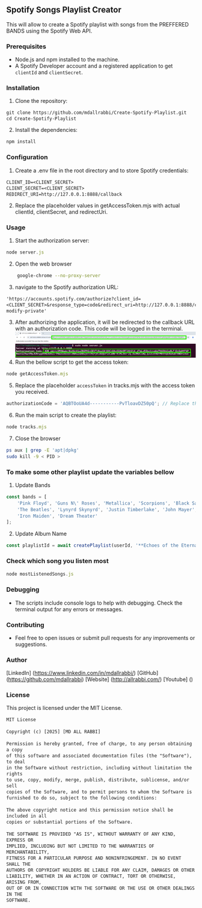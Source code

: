 ## Spotify Songs Playlist Creator
This will allow to create a Spotify playlist with songs from the PREFFERED BANDS using the Spotify Web API.
### Prerequisites
- Node.js and npm installed to the machine.
- A Spotify Developer account and a registered application to get `clientId` and `clientSecret`.
### Installation
1. Clone the repository:
```plaintext
git clone https://github.com/mdallrabbi/Create-Spotify-Playlist.git
cd Create-Spotify-Playlist
```
2. Install the dependencies:
```javascript
npm install
```
### Configuration
1. Create a .env file in the root directory and to store Spotify credentials:
```plaintext
CLIENT_ID=<CLIENT_SECRET>
CLIENT_SECRET=<CLIENT_SECRET>
REDIRECT_URI=http://127.0.0.1:8888/callback
```
2. Replace the placeholder values in getAccessToken.mjs with actual clientId, clientSecret, and redirectUri.
### Usage
1. Start the authorization server:
```javascript
node server.js
```
2. Open the web browser 
```bash
    google-chrome --no-proxy-server
```
3. navigate to the Spotify authorization URL:
```plaintext
'https://accounts.spotify.com/authorize?client_id=<CLIENT_SECRET>&response_type=code&redirect_uri=http://127.0.0.1:8888/callback&scope=playlist-modify-private'
```
3. After authorizing the application, it will be redirected to the callback URL with an authorization code. This code will be logged in the terminal.
![From Browser](images/AUTH_CODE_BROWSER.png)
![From Terminal](images/AUTH_CODE_TERMINAL.png)
4. Run the bellow script to get the access token:
```javascript
node getAccessToken.mjs
```
5. Replace the placeholder ```accessToken``` in tracks.mjs with the access token you received.
```javascript
authorizationCode = 'AQBTOoUA4d-----------PvTloavDZ50pQ'; // Replace the authorization code
```
6. Run the main script to create the playlist:
```javascript
node tracks.mjs
```
7. Close the browser
```bash
ps aux | grep -E 'apt|dpkg'
sudo kill -9 < PID >
```
### To make some other playlist update the variables bellow
1. Update Bands
```javascript
const bands = [
    'Pink Floyd', 'Guns N\' Roses', 'Metallica', 'Scorpions', 'Black Sabbath',
    'The Beatles', 'Lynyrd Skynyrd', 'Justin Timberlake', 'John Mayer',
    'Iron Maiden', 'Dream Theater'
];
```
2. Update Album Name
```javascript
const playlistId = await createPlaylist(userId, '**Echoes of the Eternal**', token);
```
### Check which song you listen most
```javascript
node mostListenedSongs.js
```
### Debugging
- The scripts include console logs to help with debugging. Check the terminal output for any errors or messages.
### Contributing
- Feel free to open issues or submit pull requests for any improvements or suggestions.
### Author
[LinkedIn] (https://www.linkedin.com/in/mdallrabbi/)
[GitHub] (https://github.com/mdallrabbi)
[Website] (http://allrabbi.com/)
[Youtube] ()
### License
This project is licensed under the MIT License.
```text
MIT License

Copyright (c) [2025] [MD ALL RABBI]

Permission is hereby granted, free of charge, to any person obtaining a copy
of this software and associated documentation files (the "Software"), to deal
in the Software without restriction, including without limitation the rights
to use, copy, modify, merge, publish, distribute, sublicense, and/or sell
copies of the Software, and to permit persons to whom the Software is
furnished to do so, subject to the following conditions:

The above copyright notice and this permission notice shall be included in all
copies or substantial portions of the Software.

THE SOFTWARE IS PROVIDED "AS IS", WITHOUT WARRANTY OF ANY KIND, EXPRESS OR
IMPLIED, INCLUDING BUT NOT LIMITED TO THE WARRANTIES OF MERCHANTABILITY,
FITNESS FOR A PARTICULAR PURPOSE AND NONINFRINGEMENT. IN NO EVENT SHALL THE
AUTHORS OR COPYRIGHT HOLDERS BE LIABLE FOR ANY CLAIM, DAMAGES OR OTHER
LIABILITY, WHETHER IN AN ACTION OF CONTRACT, TORT OR OTHERWISE, ARISING FROM,
OUT OF OR IN CONNECTION WITH THE SOFTWARE OR THE USE OR OTHER DEALINGS IN THE
SOFTWARE.
```
